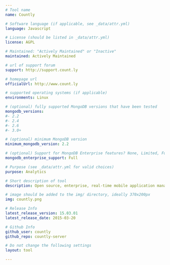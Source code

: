```yaml
---
# Tool name
name: Countly

# Software language (if applicable, see _data/attr.yml)
language: Javascript

# License (should be listed in _data/attr.yml)
license: AGPL

# Maintained: "Actively Maintained" or "Inactive"
maintained: Actively Maintained

# url of support forum
support: http://support.count.ly

# homepage url
officialUrl: http://www.count.ly

# supported operating systems (if applicable)
environments: Linux

# (optional) fully supported MongoDB versions that have been tested
mongodb_versions:
#- 2.2
#- 2.4
#- 2.6
#- 3.0+

# (optional) minimum MongoDB version
minimum_mongodb_version: 2.2

# (optional) Support for MongoDB Enterprise features? None, Limited, Full
mongodb_enterprise_support: Full

# Purpose (see _data/attr.yml for valid choices)
purpose: Analytics

# Short description of tool
description: Open source, enterprise, real-time mobile application management environment with user profiles, analytics, push notifications, crash reports and referral analytics.

# image should be added to the img/ directory, ideally 370x200px
img: countly.png

# Release Info
latest_release_version: 15.03.01
latest_release_date: 2015-03-20

# Github Info
github_user: countly
github_repo: countly-server

# Do not change the following settings
layout: tool

---
```


